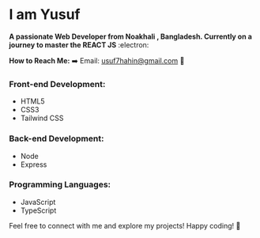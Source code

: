 # I am Yusuf 
**A passionate Web Developer from Noakhali , Bangladesh. Currently on a journey to master the REACT JS**  :electron:

**How to Reach Me:**
➡️ Email: usuf7hahin@gmail.com 📧

### Front-end Development:
- HTML5
- CSS3
- Tailwind CSS

### Back-end Development:
- Node
- Express

### Programming Languages:
- JavaScript
- TypeScript

Feel free to connect with me and explore my projects! Happy coding! 🚀

